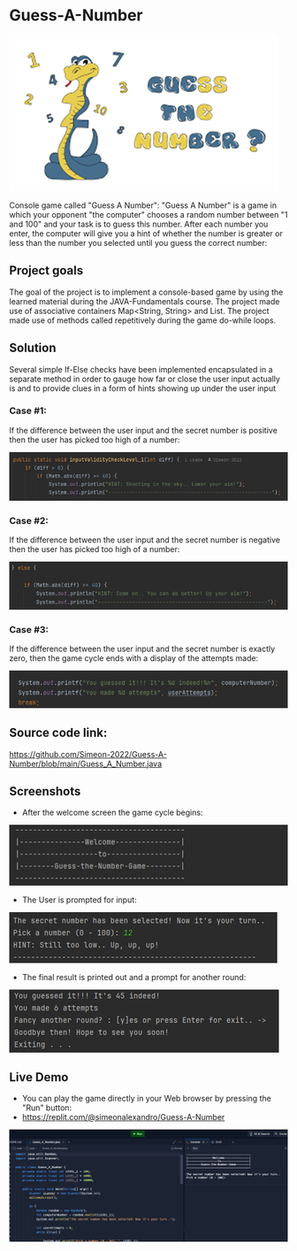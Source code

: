 # Guess-A-Number

![img.png](img.png)

Console game called "Guess A Number":  "Guess A Number" is a game in which your opponent "the computer" chooses a random number between "1 and 100" and your task is to guess this number. After each number you enter, the computer will give you a hint of whether the number is greater or less than the number you selected until you guess the correct number: 

## Project goals
The goal of the project is to implement a console-based game by using the learned material during the JAVA-Fundamentals course.
The project made use of associative containers Map<String, String> and List<String>.
The project made use of methods called repetitively during the game do-while loops.

## Solution
Several simple If-Else checks have been implemented encapsulated in a separate method in order to gauge how far or 
close the user input actually is and to provide clues in a form of hints showing up under the user input

### Case #1:
If the difference between the user input and the secret number is positive then the user has picked too high of a number:

![img_1.png](img_1.png)

### Case #2:
If the difference between the user input and the secret number is negative then the user has picked too high of a number:

![img_2.png](img_2.png)

### Case #3:
If the difference between the user input and the secret number is exactly zero, then the game cycle ends with a display of the attempts made:

![img_3.png](img_3.png)

## Source code link:

https://github.com/Simeon-2022/Guess-A-Number/blob/main/Guess_A_Number.java

## Screenshots
- After the welcome screen the game cycle begins:

![img_5.png](img_5.png)

- The User is prompted for input:

![img_6.png](img_6.png)

- The final result is printed out and a prompt for another round:

![img_7.png](img_7.png)

## Live Demo
- You can play the game directly in your Web browser by pressing the "Run" button:
- https://replit.com/@simeonalexandro/Guess-A-Number

![img_9.png](img_9.png)